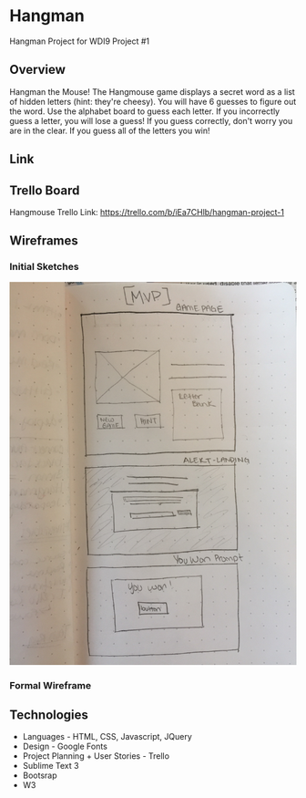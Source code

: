 # Hangman
Hangman Project for WDI9 Project #1

## Overview
Hangman the Mouse! The Hangmouse game displays a secret word as a list of hidden letters (hint: they're cheesy). You will have 6 guesses to figure out the word. Use the alphabet board to guess each letter. If you incorrectly guess a letter, you will lose a guess! If you guess correctly, don't worry you are in the clear. If you guess all of the letters you win!

## Link

## Trello Board
Hangmouse Trello Link: https://trello.com/b/iEa7CHlb/hangman-project-1

## Wireframes
### Initial Sketches
![alt text](https://github.com/aylinmarie/Hangman-Project-1/blob/master/images/sketch.JPG "Paper Sketch")

### Formal Wireframe


## Technologies 
* Languages - HTML, CSS, Javascript, JQuery
* Design - Google Fonts
* Project Planning + User Stories - Trello
* Sublime Text 3
* Bootsrap
* W3 



